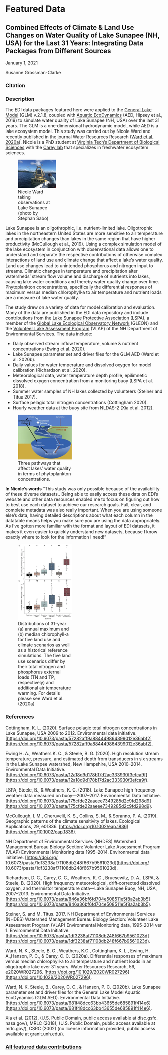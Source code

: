 # Featured Data

## Combined Effects of Climate & Land Use Changes on Water Quality of Lake Sunapee (NH, USA) for the Last 31 Years: Integrating Data Packages from Different Sources

January 1, 2021

Susanne Grossman-Clarke

### Citation

### Description

The EDI data packages featured here were applied to the [General Lake Model](https://github.com/AquaticEco%20Dynamics/GLM) (GLM) v.2.1.8, coupled with [Aquatic EcoDynamics](http://aed.see.uwa.edu.au/research/models/GLM/) (AED, Hipsey et al., 2019) to simulate water quality of Lake Sunapee (NH, USA) over the last 31 years. The GLM is a one‐dimensional hydrodynamic model, while AED is a lake ecosystem model. This study was carried out by Nicole Ward and recently published in the journal Water Resources Research ([Ward et al. 2020a](https://doi.org/10.1029/2020WR027296)). Nicole is a PhD student at [Virginia Tech’s Department of Biological Sciences](https://www.biol.vt.edu/) with the [Carey lab](https://carey.biol.vt.edu/) that specializes in freshwater ecosystem sciences.

<div class="figure_featured" style="width: 40%;">
    <figure>
       <img src="/static/images/featured_data/sunapee.png" alt="researcher and buoy"/>
       <figcaption class="figure-caption">Nicole Ward taking observations at Lake Sunapee (photo by Stephan Sabo)</figcaption>
    </figure>
</div>

Lake Sunapee is an oligothrophic, i.e. nutrient-limited lake. Oligotrophic lakes in the northeastern United States are more sensitive to air temperature and precipitation changes than lakes in the same region that have higher productivity (McCullough et al., 2019). Using a complex simulation model of the lake ecosystem in conjunction with observational data allows one to understand and separate the respective contributions of otherwise complex interactions of land use and climate change that affect a lake’s water quality. Land use changes lead to unintended phosphorus and nitrogen input to streams. Climatic changes in temperature and precipitation alter watersheds’ stream flow volume and discharge of nutrients into lakes, causing lake water conditions and thereby water quality change over time. Phytoplankton concentrations, specifically the differential responses of maximum versus median chlorophyll‐a to air temperature and nutrient loads are a measure of lake water quality.

The study drew on a variety of data for model calibration and evaluation. Many of the data are published in the EDI data repository and include contributions from the [Lake Sunapee Protective Association](http://xn--lakesunapee-of3f.org/) (LSPA), a member of the [Global Lake Ecological Observatory Network](http://gleon.org/) (GLEON) and the [Volunteer Lake Assessment Program](https://www.des.nh.gov/organization/divisions/water/wmb/vlap/) (VLAP) of the NH Department of Environmental Services. The data include:

- Daily observed stream inflow temperature, volume & nutrient concentrations (Ewing et al. 2020).
- Lake Sunapee parameter set and driver files for the GLM AED (Ward et al. 2020b).
- Daily values for water temperature and dissolved oxygen for model calibration (Richardson et al. 2020).
- Meteorological data, water temperature depth profile, epilimnetic dissolved oxygen concentration from a monitoring buoy (LSPA et al. 2018).
- Summer water samples of NH lakes collected by volunteers (Steiner and Titus 2017).
- Surface pelagic total nitrogen concentrations (Cottingham 2020).
- Hourly weather data at the buoy site from NLDAS-2 (Xia et al. 2012).

<div class="figure_featured" style="width: 50%;">
    <figure>
       <img src="/static/images/featured_data/water-pathways.png" alt="water pathways diagram"/>
       <figcaption class="figure-caption">Three pathways that affect lakes’ water quality in terms of phytoplankton concentrations.</figcaption>
    </figure>
</div>

**In Nicole’s words** “This study was only possible because of the availability of these diverse datasets.. Being able to easily access these data on EDI’s website and other data resources enabled me to focus on figuring out how to best use each dataset to achieve our research goals. Full, clear, and complete metadata was also really important. When you are using someone else’s data, having detailed descriptions about what each column in the datatable means helps you make sure you are using the data appropriately. As I’ve gotten more familiar with the format and layout of EDI datasets, it makes it even easier to quickly understand new datasets, because I know exactly where to look for the information I need!”

<div class="figure_featured" style="width: 50%;">
    <figure>
       <img src="/static/images/featured_data/distributions.png" alt="boxplot"/>
       <figcaption class="figure-caption">Distributions of 31-year (a) annual maximum and (b) median chlorophyll-a for five land use and climate scenarios as well as a historical reference simulations. The five land use scenarios differ by their total nitrogen and phosphorus external loads (TN and TP, respectively) and additional air temperature warming. For details please see Ward et al. (2020a)</figcaption>
    </figure>
</div>

### References

Cottingham, K. L. (2020). Surface pelagic total nitrogen concentrations in Lake Sunapee, USA 2009 to 2012. Environmental data initiative. [https://doi.org/10.6073/pasta/57282aff9a884449864399012e36abf2](https://doi.org/10.6073/pasta/57282aff9a884449864399012e36abf2).

Ewing H. A., Weathers K. C., & Steele, B. G. (2020). High resolution stream temperature, pressure, and estimated depth from transducers in six streams in the Lake Sunapee watershed, New Hampshire, USA 2010–2014. Environmental Data Initiative. [https://doi.org/10.6073/pasta/12a18d9d178b17d2ac333930f3efca9f](https://doi.org/10.6073/pasta/12a18d9d178b17d2ac333930f3efca9f).

LSPA, Steele, B., & Weathers, K. C. (2018). Lake Sunapee high frequency weather data measured on buoy—2007–2017. Environmental Data Initiative. [https://doi.org/10.6073/pasta/175cfde22aaeee7349285d2c9fd298d9](https://doi.org/10.6073/pasta/175cfde22aaeee7349285d2c9fd298d9).

McCullough, I. M., Cheruvelil, K. S., Collins, S. M., & Soranno, P. A. (2019). Geographic patterns of the climate sensitivity of lakes. Ecological Applications, 29, e01836. [https://doi.org/10.1002/eap.1836](https://doi.org/10.1002/eap.1836).

NH Department of Environmental Services (NHDES) Watershed Management Bureau Biology Section: Volunteer Lake Assessment Program (VLAP) Environmental Monitoring data 1995–2014. Environmental data initiative. [https://doi.org/ 10.6073/pasta/1df3238af71108db248f667b9561023d](https://doi.org/ 10.6073/pasta/1df3238af71108db248f667b9561023d).

Richardson, D. C., Carey, C. C., Weathers, K. C., Bruesewitz, D. A., LSPA, & Steele, B. (2020). High frequency meteorological, drift‐corrected dissolved oxygen, and thermistor temperature data—Lake Sunapee Buoy, NH, USA, 2007–2013. Environmental Data Initiative. [https://doi.org/10.6073/pasta/846a36bf6fd704e508511e5f8a2ab3b5](https://doi.org/10.6073/pasta/846a36bf6fd704e508511e5f8a2ab3b5).

Steiner, S. and M. Titus. 2017. NH Department of Environmental Services (NHDES) Watershed Management Bureau Biology Section: Volunteer Lake Assessment Program (VLAP) Environmental Monitoring data, 1995-2014 ver 1. Environmental Data Initiative. [https://doi.org/10.6073/pasta/1df3238af71108db248f667b9561023d](https://doi.org/10.6073/pasta/1df3238af71108db248f667b9561023d).

Ward, N. K., Steele, B. G., Weathers, K.C., Cottingham, K. L., Ewing, H. A.,Hanson, P. C., & Carey, C. C. (2020a). Differential responses of maximum versus median chlorophyll‐a to air
temperature and nutrient loads in an oligotrophic lake over 31 years. Water Resources Research, 56, e2020WR027296. [https://doi.org/10.1029/2020WR027296](https://doi.org/10.1029/2020WR027296).

Ward, N. K. Steele, B., Carey, C. C., & Hanson, P. C. (2020b). Lake Sunapee parameter set and driver files for the General Lake Model Aquatic EcoDynamics (GLM AED). Environmental Data Initiative. [https://doi.org/10.6073/pasta/681f48dcc63bb43655de685891f414e6](https://doi.org/10.6073/pasta/681f48dcc63bb43655de685891f414e6).

Xia et al. (2012), (U.S. Public Domain, public access available at disc.gsfc. nasa.gov/), MRLC (2018), (U.S. Public Domain, public access available at mrlc.gov/), CSRC (2002) (no license information provided, public access available at granit.unh.edu/).

### [All featured data contributions](/templates/featured_data/featured-grid)